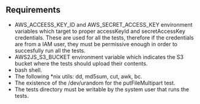 ## Requirements

 * AWS_ACCEESS_KEY_ID and AWS_SECRET_ACCESS_KEY environment variables which target to proper accessKeyId and secretAccessKey credentials. These are used for all the tests, therefore if the credentials are from a IAM user, they must be permissive enough in order to succesfully run all the tests.
 * AWS2JS_S3_BUCKET environment variable which indicates the S3 bucket where the tests should upload their contents.
 * bash shell.
 * The following *nix utils: dd, md5sum, cut, awk, bc.
 * The existence of the /dev/urandom for the putFileMultipart test.
 * The tests directory must be writable by the system user that runs the tests.
